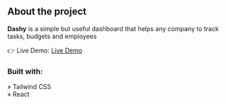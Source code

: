 <h2>About the project</h2>

  <p><b>Dashy</b> is a simple but useful dashboard that helps any company to track tasks, budgets and employees</p>

👉 Live Demo: <a href='https://react-app-dashy-48vugaz97-stepanpanko.vercel.app'>Live Demo</a>

<h3>Built with:</h3>

» Tailwind CSS <br>
» React
